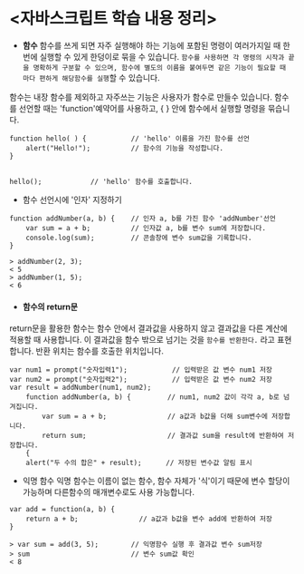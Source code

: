 # <자바스크립트 학습 내용 정리>

- **함수** 
함수를 쓰게 되면 자주 실행해야 하는 기능에 포함된 명령이 여러가지일 때 한번에 실행할 수 있게 한덩이로 묶을 수 있습니다. `함수를 사용하면 각 명령의 시작과 끝을 명확하게 구분할 수 있으며, 함수에 별도의 이름을 붙여두면 같은 기능이 필요할 때 마다 편하게 해당함수를 실행`할 수 있습니다.

함수는 내장 함수를 제외하고 자주쓰는 기능은 사용자가 함수로 만들수 있습니다. 
함수를 선언할 때는 'function'예약어를 사용하고, { } 안에 함수에서 실행할 명령을 묶습니다. 
```
function hello( ) {           // 'hello' 이름을 가진 함수를 선언
    alert("Hello!");          // 함수의 기능을 작성합니다.
}


hello();            // 'hello' 함수를 호출합니다. 
```

- 함수 선언시에 '인자' 지정하기
```
function addNumber(a, b) {    // 인자 a, b를 가진 함수 'addNumber'선언
    var sum = a + b;          // 인자값 a, b를 변수 sum에 저장합니다.
    console.log(sum);         // 콘솔창에 변수 sum값을 기록합니다.
}

> addNumber(2, 3);
< 5
> addNumber(1, 5);
< 6
```

- #### 함수의 return문
return문을 활용한 함수는 함수 안에서 결과값을 사용하지 않고 결과값을 다른 계산에 적용할 때 사용합니다. 이 결과값을 함수 밖으로 넘기는 것을 `함수를 반환한다.` 라고 표현합니다. 반환 위치는 함수를 호출한 위치입니다.
```
var num1 = prompt("숫자입력1");           // 입력받은 값 변수 num1 저장
var num2 = prompt("숫자입력2");           // 입력받은 값 변수 num2 저장
var result = addNumber(num1, num2);
    function addNumber(a, b) {         // num1, num2 값이 각각 a, b로 넘겨집니다. 
        var sum = a + b;               // a값과 b값을 더해 sum변수에 저장합니다.
        return sum;                    // 결과값 sum을 result에 반환하여 저장합니다.
    {
    alert("두 수의 합은" + result);      // 저장된 변수값 알림 표시
```

- 익명 함수
익명 함수는 이름이 없는 함수, 함수 자체가 '식'이기 때문에 변수 할당이 가능하며 다른함수의 매개변수로도 사용 가능합니다.
```
var add = function(a, b) {    
    return a + b;               // a값과 b값을 변수 add에 반환하여 저장  
}

> var sum = add(3, 5);        // 익명함수 실행 후 결과값 변수 sum저장
> sum                         // 변수 sum값 확인
< 8
```


